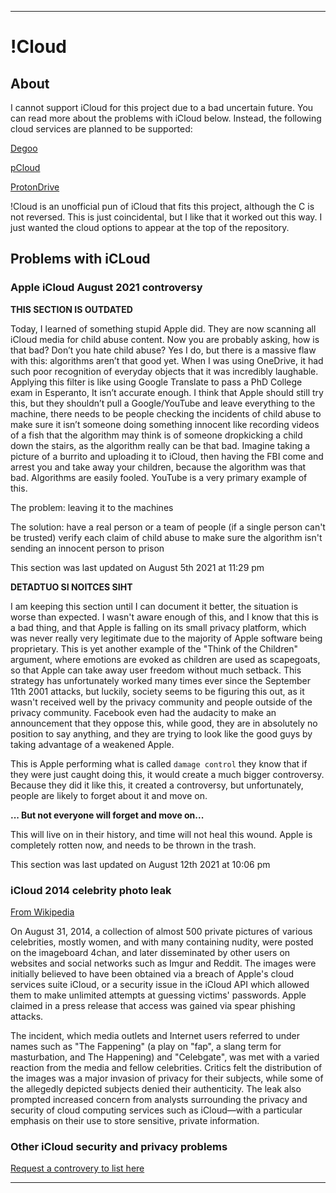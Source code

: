 
***

# !Cloud

## About

I cannot support iCloud for this project due to a bad uncertain future. You can read more about the problems with iCloud below.
Instead, the following cloud services are planned to be supported:

[Degoo](https://degoo.com/)

[pCloud](https://www.pcloud.com/)

[ProtonDrive](https://drive.protonmail.com/)

!Cloud is an unofficial pun of iCloud that fits this project, although the C is not reversed. This is just coincidental, but I like that it worked out this way. I just wanted the cloud options to appear at the top of the repository.

## Problems with iCLoud

### Apple iCloud August 2021 controversy

**THIS SECTION IS OUTDATED**

Today, I learned of something stupid Apple did. They are now scanning all iCloud media for child abuse content. Now you are probably asking, how is that bad? Don’t you hate child abuse? Yes I do, but there is a massive flaw with this: algorithms aren’t that good yet. When I was using OneDrive, it had such poor recognition of everyday objects that it was incredibly laughable. Applying this filter is like using Google Translate to pass a PhD College exam in Esperanto, It isn’t accurate enough. I think that Apple should still try this, but they shouldn’t pull a Google/YouTube and leave everything to the machine, there needs to be people checking the incidents of child abuse to make sure it isn’t someone doing something innocent like recording videos of a fish that the algorithm may think is of someone dropkicking a child down the stairs, as the algorithm really can be that bad. Imagine taking a picture of a burrito and uploading it to iCloud, then having the FBI come and arrest you and take away your children, because the algorithm was that bad. Algorithms are easily fooled. YouTube is a very primary example of this.

The problem: leaving it to the machines

The solution: have a real person or a team of people (if a single person can't be trusted) verify each claim of child abuse to make sure the algorithm isn't sending an innocent person to prison

This section was last updated on August 5th 2021 at 11:29 pm

**DETADTUO SI NOITCES SIHT**

I am keeping this section until I can document it better, the situation is worse than expected. I wasn't aware enough of this, and I know that this is a bad thing, and that Apple is falling on its small privacy platform, which was never really very legitimate due to the majority of Apple software being proprietary. This is yet another example of the "Think of the Children" argument, where emotions are evoked as children are used as scapegoats, so that Apple can take away user freedom without much setback. This strategy has unfortunately worked many times ever since the September 11th 2001 attacks, but luckily, society seems to be figuring this out, as it wasn't received well by the privacy community and people outside of the privacy community. Facebook even had the audacity to make an announcement that they oppose this, while good, they are in absolutely no position to say anything, and they are trying to look like the good guys by taking advantage of a weakened Apple.

This is Apple performing what is called `damage control` they know that if they were just caught doing this, it would create a much bigger controversy. Because they did it like this, it created a controversy, but unfortunately, people are likely to forget about it and move on.

**... But not everyone will forget and move on...**

This will live on in their history, and time will not heal this wound. Apple is completely rotten now, and needs to be thrown in the trash.

This section was last updated on August 12th 2021 at 10:06 pm

### iCloud 2014 celebrity photo leak

[From Wikipedia](https://en.wikipedia.org/wiki/ICloud_leaks_of_celebrity_photos/)

On August 31, 2014, a collection of almost 500 private pictures of various celebrities, mostly women, and with many containing nudity, were posted on the imageboard 4chan, and later disseminated by other users on websites and social networks such as Imgur and Reddit. The images were initially believed to have been obtained via a breach of Apple's cloud services suite iCloud, or a security issue in the iCloud API which allowed them to make unlimited attempts at guessing victims' passwords. Apple claimed in a press release that access was gained via spear phishing attacks.

The incident, which media outlets and Internet users referred to under names such as "The Fappening" (a play on "fap", a slang term for masturbation, and The Happening) and "Celebgate", was met with a varied reaction from the media and fellow celebrities. Critics felt the distribution of the images was a major invasion of privacy for their subjects, while some of the allegedly depicted subjects denied their authenticity. The leak also prompted increased concern from analysts surrounding the privacy and security of cloud computing services such as iCloud—with a particular emphasis on their use to store sensitive, private information. 

### Other iCloud security and privacy problems

[Request a controvery to list here](https://github.com/seanpm2001/WacOS/issues/)

***
